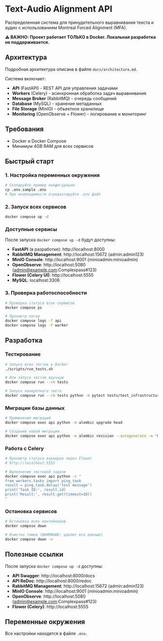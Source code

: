 # Text-Audio Alignment API

Распределенная система для принудительного выравнивания текста и аудио с использованием Montreal Forced Alignment (MFA).

**⚠️ ВАЖНО: Проект работает ТОЛЬКО в Docker. Локальная разработка не поддерживается.**

## Архитектура

Подробная архитектура описана в файле `docs/architecture.md`. 

Система включает:
- **API** (FastAPI) - REST API для управления задачами
- **Workers** (Celery) - асинхронная обработка задач выравнивания
- **Message Broker** (RabbitMQ) - очередь сообщений
- **Database** (MySQL) - хранение метаданных
- **File Storage** (MinIO) - объектное хранилище
- **Monitoring** (OpenObserve + Flower) - логирование и мониторинг

## Требования

- Docker и Docker Compose
- Минимум 4GB RAM для всех сервисов

## Быстрый старт

### 1. Настройка переменных окружения

```bash
# Скопируйте пример конфигурации
cp .env.sample .env
# При необходимости отредактируйте .env файл
```

### 2. Запуск всех сервисов

```bash
docker compose up -d
```

### Доступные сервисы

После запуска `docker compose up -d` будут доступны:

- **FastAPI** (в разработке): http://localhost:8000
- **RabbitMQ Management**: http://localhost:15672 (admin:admin123)
- **MinIO Console**: http://localhost:9001 (minioadmin:minioadmin)  
- **OpenObserve**: http://localhost:5080 (admin@example.com:Complexpass#123)
- **Flower (Celery UI)**: http://localhost:5555
- **MySQL**: localhost:3306

### 3. Проверка работоспособности

```bash
# Проверка статуса всех сервисов
docker compose ps

# Просмотр логов
docker compose logs -f api
docker compose logs -f worker
```

## Разработка

### Тестирование

```bash
# Запуск всех тестов в Docker
./scripts/run_tests.sh

# Или запуск тестов вручную
docker compose run --rm tests

# Запуск конкретного теста
docker compose run --rm tests python -m pytest tests/test_infrastructure.py -v
```

### Миграции базы данных

```bash
# Применение миграций
docker compose exec api python -m alembic upgrade head

# Создание новой миграции
docker compose exec api python -m alembic revision --autogenerate -m "Description"
```

### Работа с Celery

```bash
# Просмотр статуса воркеров через Flower
# http://localhost:5555

# Выполнение тестовой задачи
docker compose exec api python -c "
from workers.tasks import ping_task
result = ping_task.delay('test message')
print('Task ID:', result.id)
print('Result:', result.get(timeout=10))
"
```

### Остановка сервисов

```bash
# Остановка всех контейнеров
docker compose down

# Очистка томов (ВНИМАНИЕ: удалит все данные)
docker compose down -v
```

## Полезные ссылки

После запуска `docker compose up -d` доступны:

- **API Swagger**: http://localhost:8000/docs
- **API ReDoc**: http://localhost:8000/redoc
- **RabbitMQ Management**: http://localhost:15672 (admin:admin123)
- **MinIO Console**: http://localhost:9001 (minioadmin:minioadmin)
- **OpenObserve**: http://localhost:5080 (admin@example.com:Complexpass#123)
- **Flower (Celery)**: http://localhost:5555

## Переменные окружения

Все настройки находятся в файле `.env`. 